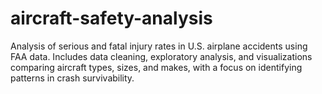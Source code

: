 # aircraft-safety-analysis
Analysis of serious and fatal injury rates in U.S. airplane accidents using FAA data. Includes data cleaning, exploratory analysis, and visualizations comparing aircraft types, sizes, and makes, with a focus on identifying patterns in crash survivability.
